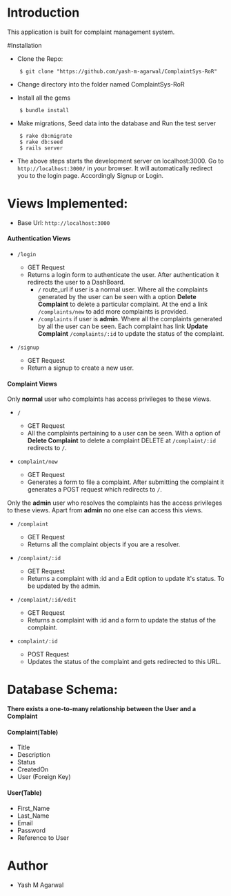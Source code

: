 # Introduction
This application is built for complaint management system. 

#Installation

* Clone the Repo:
```cassandraql
    $ git clone "https://github.com/yash-m-agarwal/ComplaintSys-RoR"
```
* Change directory into the folder named ComplaintSys-RoR

* Install all the gems
```cassandraql
    $ bundle install
```
* Make migrations, Seed data into the database and Run the test server
```cassandraql
    $ rake db:migrate
    $ rake db:seed
    $ rails server
```
* The above steps starts the development server on localhost:3000. Go to `http://localhost:3000/` in your browser. It will automatically redirect you to the login page. Accordingly Signup or Login.

# Views Implemented:

* Base Url: `http://localhost:3000` 

#### Authentication Views

* `/login`
    * GET Request
    * Returns a login form to authenticate the user. After authentication it redirects the user to a DashBoard. 
        * `/` route_url if user is a normal user. Where all the complaints generated by the user can be seen with a option **Delete Complaint** to delete a particular complaint. At the end a link `/complaints/new` to add more complaints is provided.
        * `/complaints` if user is **admin**. Where all the complaints generated by all the user can be seen. Each complaint has link **Update Complaint** `/complaints/:id` to update the status of the complaint.
    
    
    
* `/signup`
    * GET Request
    * Return a signup to create a new user.    

#### Complaint Views

Only **normal** user who complaints has access privileges to these views.

* `/`
    * GET Request
    * All the complaints pertaining to a user can be seen. With a option of **Delete Complaint** to delete a complaint DELETE at `/complaint/:id` redirects to `/`.
    
* `complaint/new`
    * GET Request
    * Generates a form to file a complaint. After submitting the complaint it generates a POST request which redirects to `/`.

 Only the **admin** user who resolves the complaints has the access privileges to these views. Apart from **admin** no one else can access this views.

* `/complaint`
    * GET Request
    * Returns all the complaint objects if you are a resolver.
    
* `/complaint/:id`
    * GET Request
    * Returns a complaint with :id and a Edit option to update it's status. To be updated by the admin.
    
* `/complaint/:id/edit`
    * GET Request
    * Returns a complaint with :id and a form to update the status of the complaint.
    
* `complaint/:id`
    * POST Request
    * Updates the status of the complaint and gets redirected to this URL.

# Database Schema:

**There exists a one-to-many relationship between the User and a Complaint**

#### Complaint(Table)

* Title
* Description
* Status
* CreatedOn
* User (Foreign Key)
 
#### User(Table)

* First_Name
* Last_Name
* Email
* Password
* Reference to User

# Author

* Yash M Agarwal